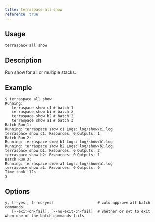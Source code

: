 ```yaml
---
title: terraspace all show
reference: true
---
```


## Usage

    terraspace all show

## Description

Run show for all or multiple stacks.

## Example

    $ terraspace all show
    Running:
       terraspace show c1 # batch 1
       terraspace show b1 # batch 2
       terraspace show b2 # batch 2
       terraspace show a1 # batch 3
    Batch Run 1:
    Running: terraspace show c1 Logs: log/show/c1.log
    terraspace show c1: Resources: 0 Outputs: 1
    Batch Run 2:
    Running: terraspace show b1 Logs: log/show/b1.log
    Running: terraspace show b2 Logs: log/show/b2.log
    terraspace show b1: Resources: 0 Outputs: 2
    terraspace show b2: Resources: 0 Outputs: 1
    Batch Run 3:
    Running: terraspace show a1 Logs: log/show/a1.log
    terraspace show a1: Resources: 0 Outputs: 0
    Time took: 12s
    $


## Options

```
y, [--yes], [--no-yes]                    # auto approve all batch commands
   [--exit-on-fail], [--no-exit-on-fail]  # whether or not to exit when one of the batch commands fails
```

